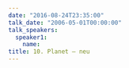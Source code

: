 ```yaml
---
date: "2016-08-24T23:35:00"
talk_date: "2006-05-01T00:00:00"
talk_speakers:
  speaker1:
    name:
title: 10. Planet – neu
---
```

